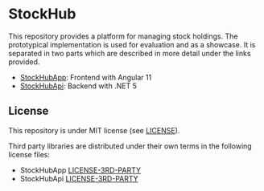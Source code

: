 # StockHub

This repository provides a platform for managing stock holdings. The prototypical implementation is used for evaluation and as a showcase. It is separated in two parts which are described in more detail under the links provided.

- <a href="https://github.com/samuelschnurr/stock-hub/blob/main/StockHubApp">StockHubApp</a>: Frontend with Angular 11
- <a href="https://github.com/samuelschnurr/stock-hub/blob/main/StockHubApi">StockHubApi</a>: Backend with .NET 5

## License

This repository is under MIT license (see <a href="https://github.com/samuelschnurr/stock-hub/blob/main/LICENSE">LICENSE</a>).

Third party libraries are distributed under their own terms in the following license files:

- StockHubApp <a href="https://github.com/samuelschnurr/stock-hub/blob/main/StockHubApp/LICENSE-3RD-PARTY">LICENSE-3RD-PARTY</a>
- StockHubApi <a href="https://github.com/samuelschnurr/stock-hub/blob/main/StockHubApi/LICENSE-3RD-PARTY">LICENSE-3RD-PARTY</a>
